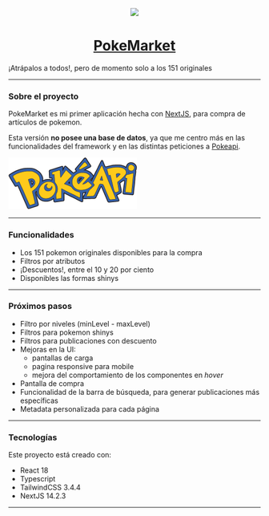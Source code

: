 <p align="center">
  <a href="">
    <img src="https://upload.wikimedia.org/wikipedia/commons/5/53/Pok%C3%A9_Ball_icon.svg"
    height="128"
    />
    <h1 align="center">PokeMarket</h1>
  </a>
</p>

¡Atrápalos a todos!, pero de momento solo a los 151 originales

<hr/>

### Sobre el proyecto
PokeMarket es mi primer aplicación hecha con [NextJS](https://nextjs.org/), para compra de artículos de pokemon.

Esta versión **no posee una base de datos**, ya que me centro más en las funcionalidades del framework y en las distintas peticiones a [Pokeapi](https://pokeapi.co/).

![pokeapi](https://raw.githubusercontent.com/PokeAPI/media/master/logo/pokeapi_256.png)

<hr/>

### Funcionalidades
* Los 151 pokemon originales disponibles para la compra
* Filtros por atributos
* ¡Descuentos!, entre el 10 y 20 por ciento
* Disponibles las formas shinys

<hr/>

### Próximos pasos
* Filtro por niveles (minLevel - maxLevel)
* Filtros para pokemon shinys
* Filtros para publicaciones con descuento
* Mejoras en la UI:
    - pantallas de carga
    - pagina responsive para mobile
    - mejora del comportamiento de los componentes en *hover*
* Pantalla de compra
* Funcionalidad de la barra de búsqueda, para generar publicaciones más específicas
* Metadata personalizada para cada página

<hr/>

### Tecnologías

Este proyecto está creado con:
* React 18
* Typescript
* TailwindCSS 3.4.4
* NextJS 14.2.3

<hr />

